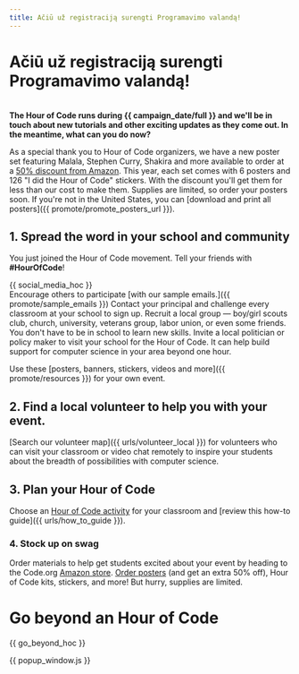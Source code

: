 ```yaml
---
title: Ačiū už registraciją surengti Programavimo valandą!
---
```


# Ačiū už registraciją surengti Programavimo valandą!

<br /> **The Hour of Code runs during {{ campaign_date/full }} and we'll be in touch about new tutorials and other exciting updates as they come out. In the meantime, what can you do now?**

As a special thank you to Hour of Code organizers, we have a new poster set featuring Malala, Stephen Curry, Shakira and more available to order at a [50% discount from Amazon](https://www.amazon.com/promocode/A3QAYNZUZTSSNQ). This year, each set comes with 6 posters and 126 "I did the Hour of Code" stickers. With the discount you'll get them for less than our cost to make them. Supplies are limited, so order your posters soon. If you're not in the United States, you can [download and print all posters]({{ promote/promote_posters_url }}).

## 1. Spread the word in your school and community

You just joined the Hour of Code movement. Tell your friends with **#HourOfCode**!

{{ social_media_hoc }} <br /> Encourage others to participate [with our sample emails.]({{ promote/sample_emails }}) Contact your principal and challenge every classroom at your school to sign up. Recruit a local group — boy/girl scouts club, church, university, veterans group, labor union, or even some friends. You don't have to be in school to learn new skills. Invite a local politician or policy maker to visit your school for the Hour of Code. It can help build support for computer science in your area beyond one hour.

Use these [posters, banners, stickers, videos and more]({{ promote/resources }}) for your own event.

## 2. Find a local volunteer to help you with your event.

[Search our volunteer map]({{ urls/volunteer_local }}) for volunteers who can visit your classroom or video chat remotely to inspire your students about the breadth of possibilities with computer science.

## 3. Plan your Hour of Code

Choose an [Hour of Code activity](https://hourofcode.com/learn) for your classroom and [review this how-to guide]({{ urls/how_to_guide }}).

### 4. Stock up on swag

Order materials to help get students excited about your event by heading to the Code.org [Amazon store](https://www.amazon.com/stores/page/8557B2A6-EBF2-4C9F-95C5-C3256FBA0220). [Order posters](https://www.amazon.com/promocode/A3QAYNZUZTSSNQ) (and get an extra 50% off), Hour of Code kits, stickers, and more! But hurry, supplies are limited.

# Go beyond an Hour of Code

{{ go_beyond_hoc }}

{{ popup_window.js }}